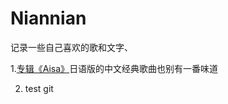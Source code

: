 # Niannian
记录一些自己喜欢的歌和文字、

1.[专辑《Aisa》](https://github.com/coldqiu/Niannian/issues/1)日语版的中文经典歌曲也别有一番味道

2. test git